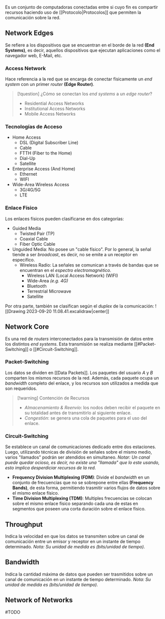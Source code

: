 Es un conjunto de computadoras conectadas entre si cuyo fin es compartir recursos haciendo uso de [[Protocolo|Protocolos]] que permiten la comunicación sobre la red.

## Network Edges
Se refiere a los dispositivos que se encuentran en el borde de la red **(End Systems)**, es decir, aquellos dispositivos que ejecutan aplicaciones como el navegador web, E-Mail, etc.

### Access Network
Hace referencia a la red que se encarga de conectar físicamente un *end system* con un primer *router* **(Edge Router)**.

>[!question] ¿Cómo se conectan los *end systems* a un *edge router*?
>- Residential Access Networks
>- Institutional Access Networks
>- Mobile Access Networks

### Tecnologías de Acceso
- Home Access
	- DSL (Digital Subscriber Line)
	- Cable
	- FTTH (Fiber to the Home)
	- Dial-Up
	- Satellite
- Enterprise Access (And Home)
	- Ethernet
	- WIFI
- Wide-Area Wireless Access
	- 3G/4G/5G
	- LTE

### Enlace Físico
Los enlaces físicos pueden clasificarse en dos categorías:
- Guided Media
	- Twisted Pair (TP)
	- Coaxial Cable
	- Fiber Optic Cable
- Unguided Media: No posee un "cable físico". Por lo general, la señal tiende a ser *broadcast*, es decir, no se emite a un receptor en especifico.
	- Wireless Radio: La señales se comunican a través de bandas que se encuentran en el *espectro electromagnético*.
		- Wireless LAN (Local Access Network) (WIFI)
		- Wide-Area *(e.g. 4G)*
		- Bluetooth
		- Terrestrial Microwave
		- Satellite

Por otra parte, también se clasifican según el *duplex* de la comunicación:
![[Drawing 2023-09-20 11.08.41.excalidraw|center]]

## Network Core
Es una red de *routers* interconectados para la transmisión de datos entre los distintos *end systems*. Esta transmisión se realiza mediante [[#Packet-Switching]] o [[#Circuit-Switching]].

### Packet-Switching
Los datos se dividen en [[Data Packets]]. Los paquetes del usuario $A$ y $B$ comparten los mismos recursos de la red. Además, cada paquete ocupa un *bandwidth* completo del enlace, y los recursos son utilizados a medida que son requeridos.

>[!warning] Contención de Recursos
>- *Almacenamiento & Reenvío*: los nodos deben recibir el paquete en su totalidad antes de transmitirlo al siguiente enlace.
>- *Congestión*: se genera una cola de paquetes para el uso del enlace.

### Circuit-Switching
Se establece un canal de comunicaciones dedicado entre dos estaciones. Luego, utilizando técnicas de división de señales sobre el mismo medio, varios "llamados" podrán ser atendidos en simultaneo. *Notar: Un canal puede quedar ocioso, es decir, no existe una "llamada" que lo este usando, esto implica desperdiciar recursos de la red.*
- **Frequency Division Multiplexing (FDM)**: Divide el *bandwidth* en un conjunto de frecuencias que no se sobrepone entre ellas **(Frequency Bands)**, de esta forma, permitiendo trasmitir varios flujos de datos sobre el mismo enlace físico.
- **Time Division Multiplexing (TDM)**: Multiples frecuencias se colocan sobre el mismo enlace físico separando cada una de estas en segmentos que poseen una corta duración sobre el enlace físico.

## Throughput
Indica la velocidad en que los datos se transmiten sobre un canal de comunicación entre un emisor y receptor en un instante de tiempo determinado. *Nota: Su unidad de medida es (bits/unidad de tiempo).*

## Bandwidth
Indica la cantidad máxima de datos que pueden ser trasmitidos sobre un canal de comunicación en un instante de tiempo determinado. *Nota: Su unidad de medida es (bits/unidad de tiempo).*

## Network of Networks
#TODO 